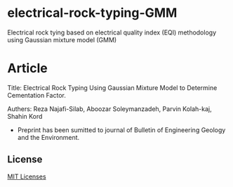 # electrical-rock-typing-GMM
Electrical rock tying based on electrical quality index (EQI) methodology using Gaussian mixture model (GMM)
# Article
Title: Electrical Rock Typing Using Gaussian Mixture Model to Determine Cementation Factor.

Authers: Reza Najafi-Silab, Aboozar Soleymanzadeh, Parvin Kolah-kaj, Shahin Kord

* Preprint has been sumitted to journal of Bulletin of Engineering Geology and the Environment.
## License
[MIT Licenses](https://choosealicense.com/licenses/mit/)
